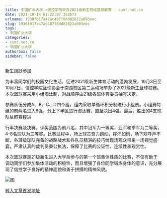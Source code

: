 ```yaml
---
title: 中国矿业大学->信控学院举办2021级新生班级篮球联赛 | cumt.net.cn
date: 2021-10-14 01:22:07.352673
urlname: 1930f017a47ac487f8dd82822a093eec
slug: 1930f017a47ac487f8dd82822a093eec
tags: 
- 中国矿业大学
categories:
- cumt.net.cn
- 中国矿业大学
authorbox: false
sidebar: false
---
```

新生踊跃参加

为丰富同学们的校园文化生活，促进2021级新生体育活动的蓬勃发展，10月3日至10月7日，信控学院篮球协会于南湖校区第二运动场举办了2021级新生篮球联赛。本次篮球赛采用小组淘汰制，对战顺序由21级各班体育委员抽签决定。

参赛队伍分成A、B、C、D四个组，组内采取单循环积分制进行小组赛。小组赛每组的前两名进入8强，分上下半区进行淘汰赛，直至决出4强。最后，胜出的4支球队依照赛程进
<!--more-->
行半决赛及决赛。评奖范围为前八名，其中冠军为一等奖，亚军和季军为二等奖，4-8名球队为三等奖。比赛过程中，场上球员奋力跑动，挥汗如雨，场下欢呼声不断。各班级球队完备的战略战术和各队员精湛的技巧给现场观众带来一场视觉盛宴。严肃认真的裁判员秉公执法，保障了比赛的公证性、连续性和观赏性。

本次篮球赛是21级新生进入大学后参与的第一个班集体性质的比赛，不仅有助于调动同学们参加集体活动的积极性，而且增强了各位同学锻炼身体的意识，充分展现了信控学子良好的精神面貌和勇于拼搏的精神风貌。

![图](http://xwzx.cumt.edu.cn/_upload/article/images/1a/6b/f76374524aba8f8ddafeab69763d/16013497-8629-4c8c-bfc8-223aafd44897.png)

[转入文章首发地址](http://xwzx.cumt.edu.cn/4a/cc/c523a608972/page.htm)